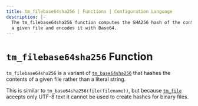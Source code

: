 ```yaml
---
title: tm_filebase64sha256 | Functions | Configuration Language
description: |-
  The tm_filebase64sha256 function computes the SHA256 hash of the contents of
  a given file and encodes it with Base64.
---
```


# `tm_filebase64sha256` Function

`tm_filebase64sha256` is a variant of [`tm_base64sha256`](./tm_base64sha256.md)
that hashes the contents of a given file rather than a literal string.

This is similar to `tm_base64sha256(file(filename))`, but
because [`tm_file`](./tm_file.md) accepts only UTF-8 text it cannot be used to
create hashes for binary files.

